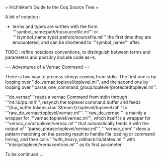 
= Hichhiker's Guide to the Coq Source Tree =

A bit of notation :
 * terms and types are written with the form '''symbol_name:path/to/sourcefile.ml''' or '''(symbol_name:type):path/to/sourcefile.ml''' the first time they are encountered, and can be shortened to '''symbol_name''' after.

TODO : refine notations conventions, to distinguish between terms and parameters and possibly include code as-is.

== Adventures of a Vernac Command ==

There is two way to process strings coming from stdin. The first one is by looping over ''do_vernac:toplevel/toplevel.ml'', and the second one by looping over ''parse_one_command_group:toplevel/protectedtoplevel.ml''.

'''do_vernac''' reads a vernac Command from stdin through '''mt:lib/pp.ml4''', resynch the toplevel command buffer and feeds '''(top_buffer.tokens:char Stream.t):toplevel/toplevel.ml''' to '''raw_do_vernac:toplevel/vernac.ml'''. '''raw_do_vernac''' is mainly a wrapper for '''vernac:toplevel/vernac.ml''', which itself is a wrapper for '''vernac_com:toplevel/vernac.ml''' that automatically feeds it with the output of '''parse_phrase:toplevel/vernac.ml'''. '''vernac_com''' does a pattern matching on the parsing result to handle file loading or command timing, and then calls '''with_heavy_rollback:lib/states.ml''' with '''interp:toplevel/vernacentries.ml''' as its first parameter.

To be continued ...
